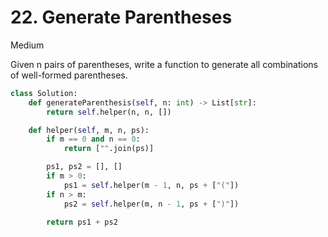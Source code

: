 # 22. Generate Parentheses

Medium

Given n pairs of parentheses, write a function to generate all combinations of
well-formed parentheses.

```python
class Solution:
    def generateParenthesis(self, n: int) -> List[str]:
        return self.helper(n, n, [])

    def helper(self, m, n, ps):
        if m == 0 and n == 0:
            return ["".join(ps)]

        ps1, ps2 = [], []
        if m > 0:
            ps1 = self.helper(m - 1, n, ps + ["("])
        if n > m:
            ps2 = self.helper(m, n - 1, ps + [")"])

        return ps1 + ps2
```
